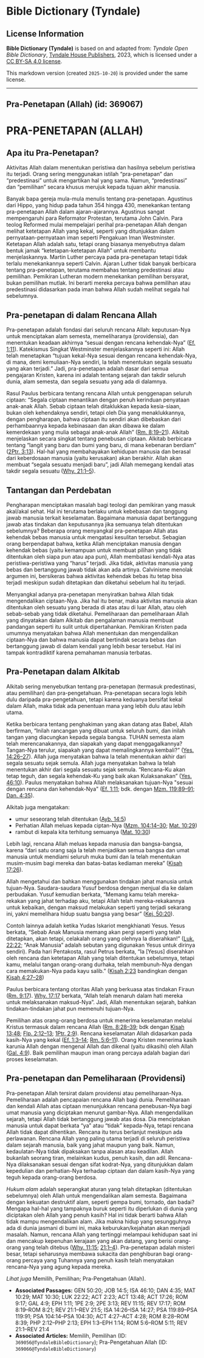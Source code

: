 # Bible Dictionary (Tyndale)

## License Information

**Bible Dictionary (Tyndale)** is based on and adapted from: _Tyndale Open Bible Dictionary_, [Tyndale House Publishers](https://tyndaleopenresources.com/), 2023, which is licensed under a [CC BY-SA 4.0 license](https://creativecommons.org/licenses/by-sa/4.0/legalcode.en).

This markdown version (created `2025-10-20`) is provided under the same license.



--------------------------------

## Pra-Penetapan (Allah) (id: 369067)

PRA\-PENETAPAN (ALLAH)
======================

Apa itu Pra\-Penetapan?
-----------------------

Aktivitas Allah dalam menentukan peristiwa dan hasilnya sebelum peristiwa itu terjadi. Orang sering menggunakan istilah “pra\-penetapan” dan “predestinasi” untuk mengartikan hal yang sama. Namun, “predestinasi” dan “pemilihan” secara khusus merujuk kepada tujuan akhir manusia.

Banyak bapa gereja mula\-mula menulis tentang pra\-penetapan. Agustinus dari Hippo, yang hidup pada tahun 354 hingga 430, menekankan tentang pra\-penetapan Allah dalam ajaran\-ajarannya. Agustinus sangat mempengaruhi para Reformator Protestan, terutama John Calvin. Para teolog Reformed mulai mempelajari perihal pra\-penetapan Allah dengan melihat ketetapan Allah yang kekal, seperti yang ditunjukkan dalam pernyataan\-pernyataan iman seperti Pengakuan Iman Westminster. Ketetapan Allah adalah satu, tetapi orang biasanya menyebutnya dalam bentuk jamak “ketetapan\-ketetapan Allah” untuk membantu menjelaskannya. Martin Luther percaya pada pra\-penetapan tetapi tidak terlalu menekankannya seperti Calvin. Ajaran Luther tidak banyak berbicara tentang pra\-penetapan, terutama membahas tentang predestinasi atau pemilihan. Pemikiran Lutheran modern menekankan pemilihan bersyarat, bukan pemilihan mutlak. Ini berarti mereka percaya bahwa pemilihan atau predestinasi didasarkan pada iman bahwa Allah sudah melihat segala hal sebelumnya.

Pra\-penetapan di dalam Rencana Allah
-------------------------------------

Pra\-penetapan adalah fondasi dari seluruh rencana Allah: keputusan\-Nya untuk menciptakan alam semesta, memeliharanya (providensia), dan menentukan keadaan akhirnya “sesuai dengan rencana kehendak\-Nya” ([Ef. 1:11](https://ref.ly/Eph1:11)). Katekismus Singkat Westminster menjelaskannya seperti ini: Allah telah menetapkan “tujuan kekal\-Nya sesuai dengan rencana kehendak\-Nya, di mana, demi kemuliaan\-Nya sendiri, Ia telah menentukan segala sesuatu yang akan terjadi.” Jadi, pra\-penetapan adalah dasar dari semua pengajaran Kristen, karena ini adalah tentang sejarah dan takdir seluruh dunia, alam semesta, dan segala sesuatu yang ada di dalamnya.

Rasul Paulus berbicara tentang rencana Allah untuk penggenapan seluruh ciptaan: “Segala ciptaan menantikan dengan penuh kerinduan penyataan anak\-anak Allah. Sebab ciptaan telah ditaklukkan kepada kesia\-siaan, bukan oleh kehendaknya sendiri, tetapi oleh Dia yang menaklukkannya, dengan pengharapan, bahwa ciptaan itu sendiri akan dibebaskan dari perhambaannya kepada kebinasaan dan akan dibawa ke dalam kemerdekaan yang mulia sebagai anak\-anak Allah” ([Rm. 8:19–21](https://ref.ly/Rom8:19-Rom8:21)). Alkitab menjelaskan secara singkat tentang penebusan ciptaan. Alkitab berbicara tentang “langit yang baru dan bumi yang baru, di mana kebenaran berdiam” ([2Ptr. 3:13](https://ref.ly/2Pet3:13)). Hal\-hal yang membahayakan kehidupan manusia dan berasal dari keberdosaan manusia (yaitu kerusakan) akan berakhir. Allah akan membuat “segala sesuatu menjadi baru”, jadi Allah memegang kendali atas takdir segala sesuatu ([Why. 21:1–5](https://ref.ly/Rev21:1-Rev21:5)).

Tantangan dan Perdebatan
------------------------

Pengharapan menciptakan masalah bagi teologi dan pemikiran yang masuk akal/akal sehat. Hal ini terutama berlaku untuk kebebasan dan tanggung jawab manusia terkait keselamatan. Bagaimana manusia dapat bertanggung jawab atas tindakan dan keputusannya jika semuanya telah ditentukan sebelumnya? Beberapa orang menyangkal pra\-penetapan Allah atas kehendak bebas manusia untuk mengatasi kesulitan tersebut. Sebagian orang berpendapat bahwa, ketika Allah menciptakan manusia dengan kehendak bebas (yaitu kemampuan untuk membuat pilihan yang tidak ditentukan oleh siapa pun atau apa pun), Allah membatasi kendali\-Nya atas peristiwa\-peristiwa yang “harus” terjadi. Jika tidak, aktivitas manusia yang bebas dan bertanggung jawab tidak akan ada artinya. Calvinisme menolak argumen ini, bersikeras bahwa aktivitas kehendak bebas itu tetap bisa terjadi meskipun sudah ditetapkan dan diketahui sebelum hal itu terjadi.

Menyangkal adanya pra\-penetapan menyiratkan bahwa Allah tidak mengendalikan ciptaan\-Nya. Jika hal itu benar, maka aktivitas manusia akan ditentukan oleh sesuatu yang berada di atas atau di luar Allah, atau oleh sebab\-sebab yang tidak diketahui. Pemeliharaan dan pemeliharaan Allah yang dinyatakan dalam Alkitab dan pengalaman manusia membuat pandangan seperti itu sulit untuk dipertahankan. Pemikiran Kristen pada umumnya menyatakan bahwa Allah menentukan dan mengendalikan ciptaan\-Nya dan bahwa manusia dapat bertindak secara bebas dan bertanggung jawab di dalam kendali yang lebih besar tersebut. Hal ini tampak kontradiktif karena pemahaman manusia terbatas.

Pra\-Penetapan dalam Alkitab
----------------------------

Alkitab sering menyebutkan tentang pra\-penetapan (termasuk predestinasi, atau pemilihan) dan pra\-pengetahuan. Pra\-penetapan secara logis lebih dulu daripada pra\-pengetahuan, tetapi karena keduanya bersifat kekal dalam Allah, maka tidak ada penentuan mana yang lebih dulu atau lebih utama.

Ketika berbicara tentang penghakiman yang akan datang atas Babel, Allah berfirman, “Inilah rancangan yang dibuat untuk seluruh bumi, dan inilah tangan yang diacungkan kepada segala bangsa. TUHAN semesta alam telah merencanakannya, dan siapakah yang dapat menggagalkannya? Tangan\-Nya terulur, siapakah yang dapat memalingkannya kembali?” ([Yes. 14:26–27](https://ref.ly/Isa14:26-Isa14:27)). Allah juga menyatakan bahwa Ia telah menentukan akhir dari segala sesuatu sejak semula. Allah juga menyatakan bahwa Ia telah menentukan akhir dari segala sesuatu sejak semula. “Rencana\-Ku akan tetap teguh, dan segala kehendak\-Ku yang baik akan Kulaksanakan” ([Yes. 46:10](https://ref.ly/Isa46:10)). Paulus menyatakan bahwa Allah melaksanakan tujuan\-Nya "sesuai dengan rencana dan kehendak\-Nya" ([Ef. 1:11](https://ref.ly/Eph1:11); bdk. dengan [Mzm. 119:89–91](https://ref.ly/Ps119:89-Ps119:91); [Dan. 4:35](https://ref.ly/Dan4:35)).

Alkitab juga mengatakan:

* umur seseorang telah ditentukan ([Ayb. 14:5](https://ref.ly/Job14:5))
* Perhatian Allah meluas kepada ciptan\-Nya ([Mzm. 104:14–30](https://ref.ly/Ps104:14-Ps104:30); [Mat. 10:29](https://ref.ly/Matt10:29))
* rambut di kepala kita terhitung semuanya ([Mat. 10:30](https://ref.ly/Matt10:30))

Lebih lagi, rencana Allah meluas kepada manusia dan bangsa\-bangsa, karena “dari satu orang saja Ia telah menjadikan semua bangsa dan umat manusia untuk mendiami seluruh muka bumi dan Ia telah menentukan musim\-musim bagi mereka dan batas\-batas kediaman mereka” ([Kisah 17:26](https://ref.ly/Acts17:26)).

Allah mengetahui dan bahkan menggunakan tindakan jahat manusia untuk tujuan\-Nya. Saudara\-saudara Yusuf berdosa dengan menjual dia ke dalam perbudakan. Yusuf kemudian berkata, “Memang kamu telah mereka\-rekakan yang jahat terhadap aku, tetapi Allah telah mereka\-rekakannya untuk kebaikan, dengan maksud melakukan seperti yang terjadi sekarang ini, yakni memelihara hidup suatu bangsa yang besar” ([Kej. 50:20](https://ref.ly/Gen50:20)).

Contoh lainnya adalah ketika Yudas Iskariot mengkhianati Yesus. Yesus berkata, “Sebab Anak Manusia memang akan pergi seperti yang telah ditetapkan, akan tetapi, celakalah orang yang olehnya Ia diserahkan!” ([Luk. 22:22;](https://ref.ly/Luke22:22) “Anak Manusia” adalah sebutan yang digunakan Yesus untuk dirinya sendiri). Pada hari Pentakosta, rasul Petrus berkata, “Ia \[Yesus] diserahkan oleh rencana dan ketetapan Allah yang telah ditentukan sebelumnya, tetapi kamu, melalui tangan orang\-orang durhaka, telah membunuh\-Nya dengan cara memakukan\-Nya pada kayu salib.” ([Kisah 2:23](https://ref.ly/Acts2:23) bandingkan dengan [Kisah 4:27–28](https://ref.ly/Acts4:27-Acts4:28))

Paulus berbicara tentang otoritas Allah yang berkuasa atas tindakan Firaun ([Rm. 9:17](https://ref.ly/Rom9:17)). [Why. 17:17](https://ref.ly/Rev17:17) berkata, “Allah telah menaruh dalam hati mereka untuk melaksanakan maksud\-Nya”. Jadi, Allah menentukan sejarah, bahkan tindakan\-tindakan jahat pun memenuhi tujuan\-Nya.

Pemilihan atas orang\-orang berdosa untuk menerima keselamatan melalui Kristus termasuk dalam rencana Allah ([Rm. 8:28–39](https://ref.ly/Rom8:28-Rom8:39); bdk dengan [Kisah 13:48](https://ref.ly/Acts13:48); [Flp. 2:12–13](https://ref.ly/Phil2:12-Phil2:13); [1Ptr. 2:9](https://ref.ly/1Pet2:9)). Rencana keselamatan Allah didasarkan pada kasih\-Nya yang kekal ([Ef. 1:3–14](https://ref.ly/Eph1:3-Eph1:14); [Rm. 5:6–11](https://ref.ly/Rom5:6-Rom5:11)). Orang Kristen menerima kasih karunia Allah dengan mengenal Allah dan dikenal (yaitu dikasihi) oleh Allah ([Gal. 4:9](https://ref.ly/Gal4:9)). Baik pemilihan maupun iman orang percaya adalah bagian dari proses keselamatan.

Pra\-penetapan dan Pemeliharaan (Providensi)
--------------------------------------------

Pra\-penetapan Allah tersirat dalam providensi atau pemeliharaan\-Nya. Pemeliharaan adalah pencapaian rencana Allah bagi dunia. Pemeliharaan dan kendali Allah atas ciptaan menunjukkan rencana penebusan\-Nya bagi umat manusia yang diciptakan menurut gambar\-Nya. Allah mengendalikan sejarah, tetapi Allah tidak bertanggung jawab atas dosa. Dia menciptakan manusia untuk dapat berkata “ya” atau “tidak” kepada\-Nya, tetapi rencana Allah tidak dapat dihentikan. Rencana itu terus berlanjut meskipun ada perlawanan. Rencana Allah yang paling utama terjadi di seluruh peristiwa dalam sejarah manusia, baik yang jahat maupun yang baik. Namun, kedaulatan\-Nya tidak dipaksakan tanpa alasan atau keadilan. Allah bukanlah seorang tiran, melainkan kudus, penuh kasih, dan adil. Rencana\-Nya dilaksanakan sesuai dengan sifat kodrat\-Nya, yang ditunjukkan dalam kepedulian dan perhatian\-Nya terhadap ciptaan dan dalam kasih\-Nya yang teguh kepada orang\-orang berdosa.

*Hukum alam* adalah seperangkat aturan yang telah ditetapkan (ditentukan sebelumnya) oleh Allah untuk mengendalikan alam semesta. Bagaimana dengan kekuatan destruktif alam, seperti gempa bumi, tornado, dan badai? Mengapa hal\-hal yang tampaknya buruk seperti itu diperlukan di dunia yang diciptakan oleh Allah yang penuh kasih? Hal ini tidak berarti bahwa Allah tidak mampu mengendalikan alam. Jika makna hidup yang sesungguhnya ada di dunia jasmani di bumi ini, maka keburukan/kejahatan akan menjadi masalah. Namun, rencana Allah yang tertinggi melampaui kehidupan saat ini dan mencakup kepenuhan kerajaan yang akan datang, yang berisi orang\-orang yang telah ditebus ([Why. 11:15](https://ref.ly/Rev11:15); [21:1–4](https://ref.ly/Rev21:1-Rev21:4)). Pra\-penetapan adalah misteri besar, tetapi seharusnya membawa sukacita dan penghiburan bagi orang\-orang percaya yang Tuhannya yang penuh kasih telah menyatakan rencana\-Nya yang agung kepada mereka.

*Lihat juga* Memilih, Pemilihan; Pra\-Pengetahuan (Allah).

* **Associated Passages:** GEN 50:20; JOB 14:5; ISA 46:10; DAN 4:35; MAT 10:29; MAT 10:30; LUK 22:22; ACT 2:23; ACT 13:48; ACT 17:26; ROM 9:17; GAL 4:9; EPH 1:11; 1PE 2:9; 2PE 3:13; REV 11:15; REV 17:17; ROM 8:19–ROM 8:21; REV 21:1–REV 21:5; ISA 14:26–ISA 14:27; PSA 119:89–PSA 119:91; PSA 104:14–PSA 104:30; ACT 4:27–ACT 4:28; ROM 8:28–ROM 8:39; PHP 2:12–PHP 2:13; EPH 1:3–EPH 1:14; ROM 5:6–ROM 5:11; REV 21:1–REV 21:4
* **Associated Articles:** Memilih, Pemilihan (ID: `369056@TyndaleBibleDictionary`); Pra-Pengetahuan Allah (ID: `369066@TyndaleBibleDictionary`)

